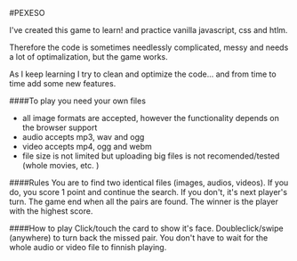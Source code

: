 #PEXESO

I've created this game to learn! and practice vanilla javascript, css and htlm.

Therefore the code is sometimes needlessly complicated, messy and needs a lot of optimalization, but the game works.

As I keep learning I try to clean and optimize the code... and from time to time add some new features.

####To play you need your own files
  - all image formats are accepted, however the functionality depends on the browser support
  - audio accepts mp3, wav and ogg
  - video accepts mp4, ogg and webm
  - file size is not limited but uploading big files is not recomended/tested (whole movies, etc. )

####Rules
You are to find two identical files (images, audios, videos).
If you do, you score 1 point and continue the search.
If you don't, it's next player's turn.
The game end when all the pairs are found.
The winner is the player with the highest score.

####How to play
Click/touch the card to show it's face.
Doubleclick/swipe (anywhere) to turn back the missed pair.
You don't have to wait for the whole audio or video file to finnish playing.